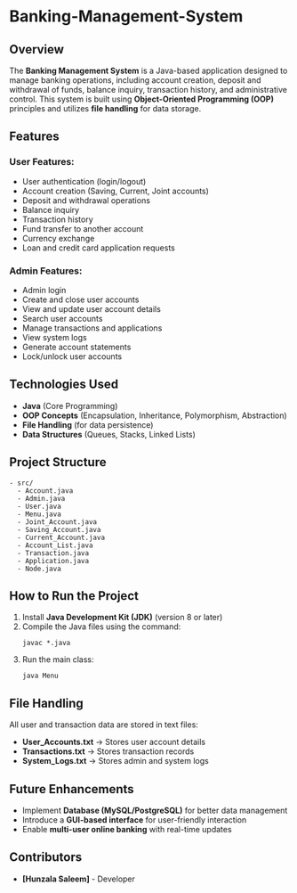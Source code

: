 # Banking-Management-System

## Overview
The **Banking Management System** is a Java-based application designed to manage banking operations, including account creation, deposit and withdrawal of funds, balance inquiry, transaction history, and administrative control. This system is built using **Object-Oriented Programming (OOP)** principles and utilizes **file handling** for data storage.

## Features
### User Features:
- User authentication (login/logout)
- Account creation (Saving, Current, Joint accounts)
- Deposit and withdrawal operations
- Balance inquiry
- Transaction history
- Fund transfer to another account
- Currency exchange
- Loan and credit card application requests

### Admin Features:
- Admin login
- Create and close user accounts
- View and update user account details
- Search user accounts
- Manage transactions and applications
- View system logs
- Generate account statements
- Lock/unlock user accounts

## Technologies Used
- **Java** (Core Programming)
- **OOP Concepts** (Encapsulation, Inheritance, Polymorphism, Abstraction)
- **File Handling** (for data persistence)
- **Data Structures** (Queues, Stacks, Linked Lists)

## Project Structure
```
- src/
  - Account.java
  - Admin.java
  - User.java
  - Menu.java
  - Joint_Account.java
  - Saving_Account.java
  - Current_Account.java
  - Account_List.java
  - Transaction.java
  - Application.java
  - Node.java
```

## How to Run the Project
1. Install **Java Development Kit (JDK)** (version 8 or later)
2. Compile the Java files using the command:
   ```
   javac *.java
   ```
3. Run the main class:
   ```
   java Menu
   ```

## File Handling
All user and transaction data are stored in text files:
- **User_Accounts.txt** → Stores user account details
- **Transactions.txt** → Stores transaction records
- **System_Logs.txt** → Stores admin and system logs

## Future Enhancements
- Implement **Database (MySQL/PostgreSQL)** for better data management
- Introduce a **GUI-based interface** for user-friendly interaction
- Enable **multi-user online banking** with real-time updates

## Contributors
- **[Hunzala Saleem]** - Developer




